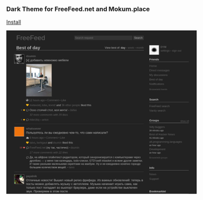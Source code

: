 ### Dark Theme for FreeFeed.net and Mokum.place

[Install](https://userstyles.org/styles/164845/freefeed-net-dark-theme)

![](screenshot.jpg)
